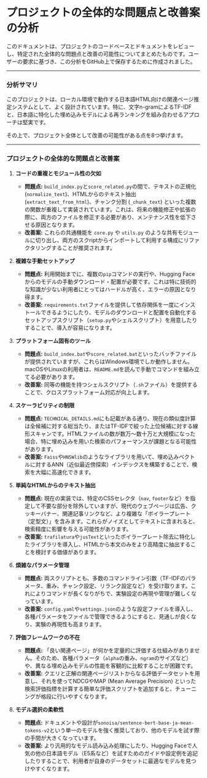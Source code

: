 # プロジェクトの全体的な問題点と改善案の分析

このドキュメントは、プロジェクトのコードベースとドキュメントをレビューし、特定された全体的な問題点と改善の可能性についてまとめたものです。ユーザーの要求に基づき、この分析をGitHub上で保存するために作成されました。

---

### 分析サマリ

このプロジェクトは、ローカル環境で動作する日本語HTML向けの関連ページ推定システムとして、よく設計されています。特に、文字n-gramによるTF-IDFと、日本語に特化した埋め込みモデルによる再ランキングを組み合わせるアプローチは堅実です。

その上で、プロジェクト全体として改善の可能性がある点を8つ挙げます。

---

### プロジェクトの全体的な問題点と改善案

1.  **コードの重複とモジュール性の欠如**
    *   **問題点:** `build_index.py`と`score_related.py`の間で、テキストの正規化 (`normalize_text`)、HTMLからのテキスト抽出 (`extract_text_from_html`)、チャンク分割 (`_chunk_text`) といった複数の関数が重複して実装されています。これは、将来の機能修正や拡張の際に、両方のファイルを修正する必要があり、メンテナンス性を低下させる原因となります。
    *   **改善案:** これらの共通機能を `core.py` や `utils.py` のような共有モジュールに切り出し、両方のスクriptからインポートして利用する構成にリファクタリングすることが推奨されます。

2.  **複雑な手動セットアップ**
    *   **問題点:** 利用開始までに、複数の`pip`コマンドの実行や、Hugging Faceからのモデルの手動ダウンロード・配置が必要です。これは特に技術的な知識が少ない利用者にとってはハードルが高く、エラーの原因となり得ます。
    *   **改善案:** `requirements.txt`ファイルを提供して依存関係を一度にインストールできるようにしたり、モデルのダウンロードと配置を自動化するセットアップスクリプト（`setup.py`やシェルスクリプト）を用意したりすることで、導入が容易になります。

3.  **プラットフォーム固有のツール**
    *   **問題点:** `build_index.bat`や`score_related.bat`といったバッチファイルが提供されていますが、これらはWindows環境でしか動作しません。macOSやLinuxの利用者は、`README.md`を読んで手動でコマンドを組み立てる必要があります。
    *   **改善案:** 同等の機能を持つシェルスクリプト（`.sh`ファイル）を提供することで、クロスプラットフォーム対応が向上します。

4.  **スケーラビリティの制限**
    *   **問題点:** `TECHNICAL_DETAILS.md`にも記載がある通り、現在の類似度計算は全候補に対する総当たり、またはTF-IDFで絞った上位候補に対する線形スキャンです。HTMLファイルの数が数万〜数十万と大規模になった場合、特に埋め込みを用いた検索のパフォーマンスが課題となる可能性があります。
    *   **改善案:** `Faiss`や`HNSWlib`のようなライブラリを用いて、埋め込みベクトルに対するANN（近似最近傍探索）インデックスを構築することで、検索を大幅に高速化できます。

5.  **単純なHTMLからのテキスト抽出**
    *   **問題点:** 現在の実装では、特定のCSSセレクタ（`nav`, `footer`など）を指定して不要な部分を除外していますが、現代のウェブページは広告、クッキーバナー、関連記事リンクなど、より複雑な「ボイラープレート（定型文）」を含みます。これらがノイズとしてテキストに含まれると、検索精度に影響を与える可能性があります。
    *   **改善案:** `trafilatura`や`jusText`といったボイラープレート除去に特化したライブラリを導入し、HTMLから本文のみをより高精度に抽出することを検討する価値があります。

6.  **煩雑なパラメータ管理**
    *   **問題点:** 両スクリプトとも、多数のコマンドライン引数（TF-IDFのパラメータ、重み、チャンク設定、リランク設定など）を受け取ります。これによりコマンドが長くなりがちで、実験設定の再現や管理が難しくなっています。
    *   **改善案:** `config.yaml`や`settings.json`のような設定ファイルを導入し、各種パラメータをファイルで管理できるようにすると、見通しが良くなり、実験の再現性も高まります。

7.  **評価フレームワークの不在**
    *   **問題点:** 「良い関連ページ」が何かを定量的に評価する仕組みがありません。そのため、各種パラメータ（`alpha`の重み、`ngram`のサイズなど）や、異なる埋め込みモデルの性能を客観的に比較することが困難です。
    *   **改善案:** クエリと正解の関連ページリストからなる評価データセットを用意し、それを使ってNDCGやMAP (Mean Average Precision) といった検索評価指標を計算する簡単な評価スクリプトを追加すると、チューニングが格段に行いやすくなります。

8.  **モデル選択の柔軟性**
    *   **問題点:** ドキュメントや設計が`sonoisa/sentence-bert-base-ja-mean-tokens-v2`という単一のモデルを強く推奨しており、他のモデルを試す際の手間が大きくなっています。
    *   **改善案:** より汎用的なモデル読み込み処理にしたり、Hugging Faceで人気の他の日本語モデル（E5系など）を試すためのガイドや設定例を追記したりすることで、利用者が自身のデータセットに最適なモデルを見つけやすくなります。
